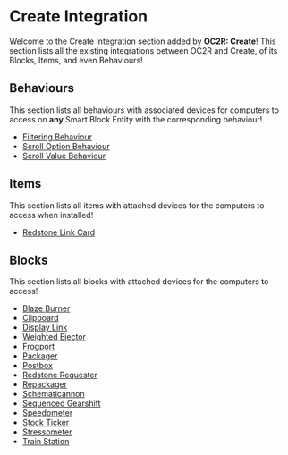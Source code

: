 # Create Integration
Welcome to the Create Integration section added by **OC2R: Create**! This section lists all the existing integrations between OC2R and Create, of its Blocks, Items, and even Behaviours!

## Behaviours
This section lists all behaviours with associated devices for computers to access on **any** Smart Block Entity with the corresponding behaviour!
- [Filtering Behaviour](behaviour/filtering.md)
- [Scroll Option Behaviour](behaviour/scroll_option.md)
- [Scroll Value Behaviour](behaviour/scroll_value.md)

## Items
This section lists all items with attached devices for the computers to access when installed!
- [Redstone Link Card](item/redstone_link.md)

## Blocks
This section lists all blocks with attached devices for the computers to access!
- [Blaze Burner](block/blaze_burner.md)
- [Clipboard](block/clipboard.md)
- [Display Link](block/display_link.md)
- [Weighted Ejector](block/ejector.md)
- [Frogport](block/frogport.md)
- [Packager](block/packager.md)
- [Postbox](block/postbox.md)
- [Redstone Requester](block/redstone_requester.md)
- [Repackager](block/repackager.md)
- [Schematicannon](block/schematicannon.md)
- [Sequenced Gearshift](block/sequenced_gearshift.md)
- [Speedometer](block/speedometer.md)
- [Stock Ticker](block/stock_ticker.md)
- [Stressometer](block/stressometer.md)
- [Train Station](block/train_station.md)